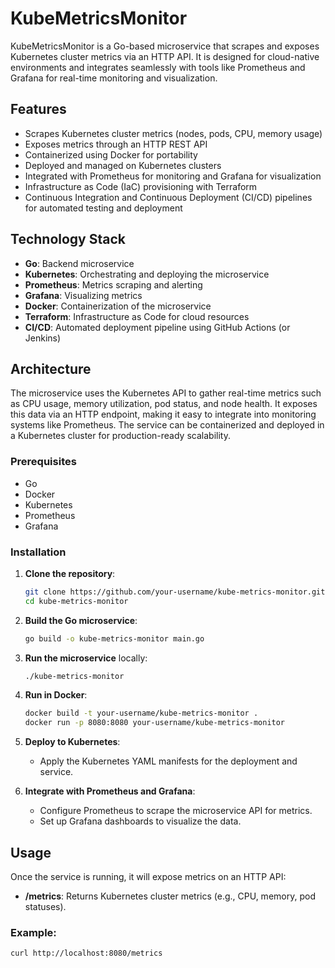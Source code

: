 # KubeMetricsMonitor

KubeMetricsMonitor is a Go-based microservice that scrapes and exposes Kubernetes cluster metrics via an HTTP API. It is designed for cloud-native environments and integrates seamlessly with tools like Prometheus and Grafana for real-time monitoring and visualization.

## Features

- Scrapes Kubernetes cluster metrics (nodes, pods, CPU, memory usage)
- Exposes metrics through an HTTP REST API
- Containerized using Docker for portability
- Deployed and managed on Kubernetes clusters
- Integrated with Prometheus for monitoring and Grafana for visualization
- Infrastructure as Code (IaC) provisioning with Terraform
- Continuous Integration and Continuous Deployment (CI/CD) pipelines for automated testing and deployment

## Technology Stack

- **Go**: Backend microservice
- **Kubernetes**: Orchestrating and deploying the microservice
- **Prometheus**: Metrics scraping and alerting
- **Grafana**: Visualizing metrics
- **Docker**: Containerization of the microservice
- **Terraform**: Infrastructure as Code for cloud resources
- **CI/CD**: Automated deployment pipeline using GitHub Actions (or Jenkins)

## Architecture

The microservice uses the Kubernetes API to gather real-time metrics such as CPU usage, memory utilization, pod status, and node health. It exposes this data via an HTTP endpoint, making it easy to integrate into monitoring systems like Prometheus. The service can be containerized and deployed in a Kubernetes cluster for production-ready scalability.

### Prerequisites

- Go
- Docker
- Kubernetes
- Prometheus
- Grafana

### Installation

1. **Clone the repository**:
    ```bash
    git clone https://github.com/your-username/kube-metrics-monitor.git
    cd kube-metrics-monitor
    ```

2. **Build the Go microservice**:
    ```bash
    go build -o kube-metrics-monitor main.go
    ```

3. **Run the microservice** locally:
    ```bash
    ./kube-metrics-monitor
    ```

4. **Run in Docker**:
    ```bash
    docker build -t your-username/kube-metrics-monitor .
    docker run -p 8080:8080 your-username/kube-metrics-monitor
    ```

5. **Deploy to Kubernetes**:
    - Apply the Kubernetes YAML manifests for the deployment and service.

6. **Integrate with Prometheus and Grafana**:
    - Configure Prometheus to scrape the microservice API for metrics.
    - Set up Grafana dashboards to visualize the data.

## Usage

Once the service is running, it will expose metrics on an HTTP API:

- **/metrics**: Returns Kubernetes cluster metrics (e.g., CPU, memory, pod statuses).

### Example:

```bash
curl http://localhost:8080/metrics
